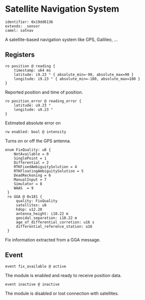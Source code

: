 # Satellite Navigation System

    identifier: 0x19dd6136
    extends: _sensor
    camel: satnav

A satellite-based navigation system like GPS, Gallileo, ...

## Registers

    ro position @ reading {
        timestamp: u64 ms
        latitude: i9.23 ° { absolute_min=-90, absolute_max=90 }
        longitude: i9.23 ° { absolute_min=-180, absolute_max=180 }
    }

Reported position and time of position.

    ro position_error @ reading_error {
        latitude: u9.23 °
        longitude: u9.23 °
    }

Estimated absolute error on 

    rw enabled: bool @ intensity

Turns on or off the GPS antenna.

    enum FixQuality: u8 {
        NotAvailable = 0
        SinglePoint = 1
        Differential = 2
        RTKFixedAmbiguitySolution = 4
        RTKFloatingAmbiguitySolution = 5
        DeadReckoning = 6
        ManualInput = 7
        Simulator = 8
        WAAS  = 9
     }
     ro GGA @ 0x181 {
         quality: FixQuality
         satellites: u8
         hdop: u12.20
         antenna_height: i10.22 m
         geoidal_separation: i10.22 m
         age_of_differential_corretion: u16 s
         differential_reference_station: u16
     }

Fix information extracted from a GGA message.

## Event

    event fix_available @ active

The module is enabled and ready to receive position data.

    event inactive @ inactive

The module is disabled or lost connection with satellites.
